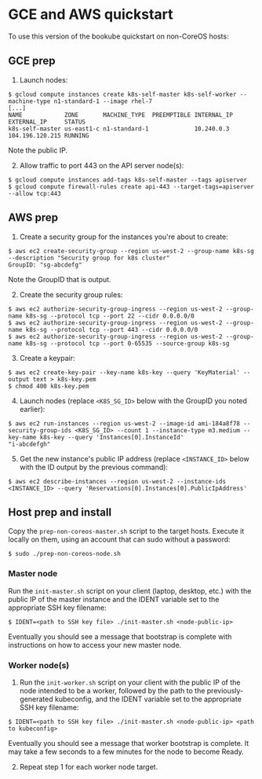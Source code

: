 # GCE and AWS quickstart

To use this version of the bookube quickstart on non-CoreOS hosts:

## GCE prep

1. Launch nodes:

```
$ gcloud compute instances create k8s-self-master k8s-self-worker --machine-type n1-standard-1 --image rhel-7
[...]
NAME            ZONE       MACHINE_TYPE  PREEMPTIBLE INTERNAL_IP EXTERNAL_IP     STATUS
k8s-self-master us-east1-c n1-standard-1             10.240.0.3  104.196.120.215 RUNNING
```

Note the public IP.

2. Allow traffic to port 443 on the API server node(s):

```
$ gcloud compute instances add-tags k8s-self-master --tags apiserver
$ gcloud compute firewall-rules create api-443 --target-tags=apiserver --allow tcp:443
```

## AWS prep

1. Create a security group for the instances you're about to create:

```
$ aws ec2 create-security-group --region us-west-2 --group-name k8s-sg --description "Security group for k8s cluster"
GroupID: "sg-abcdefg"
```

Note the GroupID that is output.

2. Create the security group rules:

```
$ aws ec2 authorize-security-group-ingress --region us-west-2 --group-name k8s-sg --protocol tcp --port 22 --cidr 0.0.0.0/0
$ aws ec2 authorize-security-group-ingress --region us-west-2 --group-name k8s-sg --protocol tcp --port 443 --cidr 0.0.0.0/0
$ aws ec2 authorize-security-group-ingress --region us-west-2 --group-name k8s-sg --protocol tcp --port 0-65535 --source-group k8s-sg
```

3. Create a keypair:

```
$ aws ec2 create-key-pair --key-name k8s-key --query 'KeyMaterial' --output text > k8s-key.pem
$ chmod 400 k8s-key.pem
```

4. Launch nodes (replace `<K8S_SG_ID>` below with the GroupID you noted earlier):

```
$ aws ec2 run-instances --region us-west-2 --image-id ami-184a8f78 --security-group-ids <K8S_SG_ID> --count 1 --instance-type m3.medium --key-name k8s-key --query 'Instances[0].InstanceId'
"i-abcdefgh"
```

5. Get the new instance's public IP address (replace `<INSTANCE_ID>` below with the ID output by the previous command):

```
$ aws ec2 describe-instances --region us-west-2 --instance-ids <INSTANCE_ID> --query 'Reservations[0].Instances[0].PublicIpAddress'
```

## Host prep and install

Copy the `prep-non-coreos-master.sh` script to the target hosts.  Execute it locally on them, using an account that can sudo without a password:

`$ sudo ./prep-non-coreos-node.sh`

### Master node

Run the `init-master.sh` script on your client (laptop, desktop, etc.) with the public IP of the master instance and the IDENT variable set to the appropriate SSH key filename:

`$ IDENT=<path to SSH key file> ./init-master.sh <node-public-ip>`

Eventually you should see a message that bootstrap is complete with instructions on how to access your new master node.

### Worker node(s)

1. Run the `init-worker.sh` script on your client with the public IP of the node intended to be a worker, followed by the path to the previously-generated kubeconfig, and the IDENT variable set to the appropriate SSH key filename:

`$ IDENT=<path to SSH key file> ./init-master.sh <node-public-ip> <path to kubeconfig>` 

Eventually you should see a message that worker bootstrap is complete.  It may take a few seconds to a few minutes for the node to become Ready.

2. Repeat step 1 for each worker node target.
